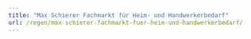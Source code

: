 ```yaml
---
title: "Max Schierer Fachmarkt für Heim- und Handwerkerbedarf"
url: /regen/max-schierer-fachmarkt-fuer-heim-und-handwerkerbedarf/
---
```


